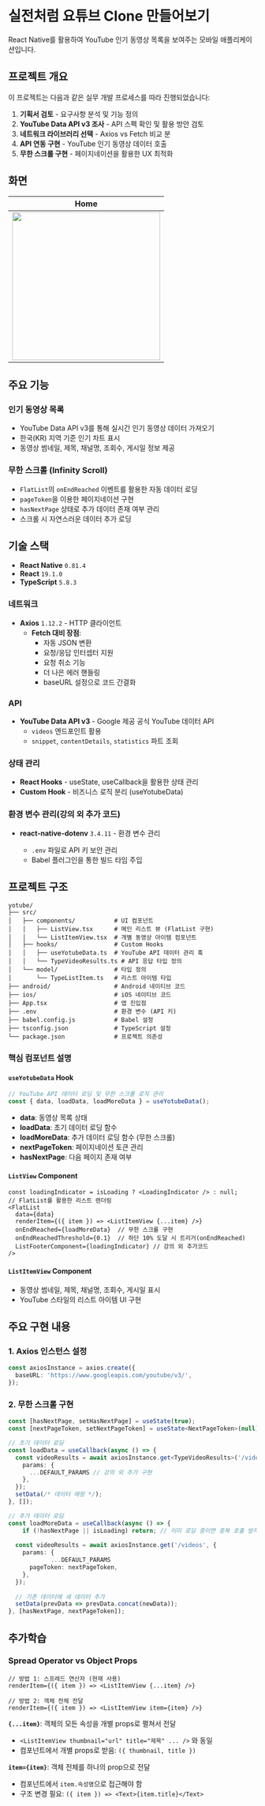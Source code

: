 # 실전처럼 요튜브 Clone 만들어보기

React Native를 활용하여 YouTube 인기 동영상 목록을 보여주는 모바일 애플리케이션입니다. 

## 프로젝트 개요

이 프로젝트는 다음과 같은 실무 개발 프로세스를 따라 진행되었습니다:

1. **기획서 검토** - 요구사항 분석 및 기능 정의
2. **YouTube Data API v3 조사** - API 스펙 확인 및 활용 방안 검토
3. **네트워크 라이브러리 선택** - Axios vs Fetch 비교 분
4. **API 연동 구현** - YouTube 인기 동영상 데이터 호출
5. **무한 스크롤 구현** - 페이지네이션을 활용한 UX 최적화

## 화면
|Home|
|-|
|<img src="./screenshot/home_1.png" width="300" />|

## 주요 기능

### 인기 동영상 목록
- YouTube Data API v3를 통해 실시간 인기 동영상 데이터 가져오기
- 한국(KR) 지역 기준 인기 차트 표시
- 동영상 썸네일, 제목, 채널명, 조회수, 게시일 정보 제공

### 무한 스크롤 (Infinity Scroll)
- `FlatList`의 `onEndReached` 이벤트를 활용한 자동 데이터 로딩
- `pageToken`을 이용한 페이지네이션 구현
- `hasNextPage` 상태로 추가 데이터 존재 여부 관리
- 스크롤 시 자연스러운 데이터 추가 로딩

## 기술 스택

- **React Native** `0.81.4`
- **React** `19.1.0` 
- **TypeScript** `5.8.3`

### 네트워크
- **Axios** `1.12.2` - HTTP 클라이언트
  - **Fetch 대비 장점**:
    - 자동 JSON 변환
    - 요청/응답 인터셉터 지원
    - 요청 취소 기능
    - 더 나은 에러 핸들링
    - baseURL 설정으로 코드 간결화

### API
- **YouTube Data API v3** - Google 제공 공식 YouTube 데이터 API
  - `videos` 엔드포인트 활용
  - `snippet`, `contentDetails`, `statistics` 파트 조회

### 상태 관리
- **React Hooks** - useState, useCallback을 활용한 상태 관리
- **Custom Hook** - 비즈니스 로직 분리 (useYotubeData)

### 환경 변수 관리(강의 외 추가 코드)
- **react-native-dotenv** `3.4.11` - 환경 변수 관리
  
  - `.env` 파일로 API 키 보안 관리
  - Babel 플러그인을 통한 빌드 타임 주입
  
  

## 프로젝트 구조

```
yotube/
├── src/
│   ├── components/           # UI 컴포넌트
│   │   ├── ListView.tsx      # 메인 리스트 뷰 (FlatList 구현)
│   │   └── ListItemView.tsx  # 개별 동영상 아이템 컴포넌트
│   ├── hooks/                # Custom Hooks
│   │   ├── useYotubeData.ts  # YouTube API 데이터 관리 훅
│   │   └── TypeVideoResults.ts # API 응답 타입 정의
│   └── model/                # 타입 정의
│       └── TypeListItem.ts   # 리스트 아이템 타입
├── android/                  # Android 네이티브 코드
├── ios/                      # iOS 네이티브 코드
├── App.tsx                   # 앱 진입점
├── .env                      # 환경 변수 (API 키)
├── babel.config.js           # Babel 설정
├── tsconfig.json             # TypeScript 설정
└── package.json              # 프로젝트 의존성
```

### 핵심 컴포넌트 설명

#### `useYotubeData` Hook
```ts
// YouTube API 데이터 로딩 및 무한 스크롤 로직 관리
const { data, loadData, loadMoreData } = useYotubeData();
```
- **data**: 동영상 목록 상태
- **loadData**: 초기 데이터 로딩 함수
- **loadMoreData**: 추가 데이터 로딩 함수 (무한 스크롤)
- **nextPageToken**: 페이지네이션 토큰 관리
- **hasNextPage**: 다음 페이지 존재 여부

#### `ListView` Component
```tsx
const loadingIndicator = isLoading ? <LoadingIndicator /> : null;
// FlatList를 활용한 리스트 렌더링
<FlatList
  data={data}
  renderItem={({ item }) => <ListItemView {...item} />}
  onEndReached={loadMoreData}  // 무한 스크롤 구현
  onEndReachedThreshold={0.1}  // 하단 10% 도달 시 트리거(onEndReached)
  ListFooterComponent={loadingIndicator} // 강의 외 추가코드
/>

```

#### `ListItemView` Component
- 동영상 썸네일, 제목, 채널명, 조회수, 게시일 표시
- YouTube 스타일의 리스트 아이템 UI 구현

## 주요 구현 내용

### 1. Axios 인스턴스 설정

```typescript
const axiosInstance = axios.create({
  baseURL: 'https://www.googleapis.com/youtube/v3/',
});
```

### 2. 무한 스크롤 구현

```typescript
const [hasNextPage, setHasNextPage] = useState(true);
const [nextPageToken, setNextPageToken] = useState<NextPageToken>(null); // 강의 외 추가 구현

// 초기 데이터 로딩
const loadData = useCallback(async () => {
  const videoResults = await axiosInstance.get<TypeVideoResults>('/videos', { // 강의 외 추가 구현
    params: {
      ...DEFAULT_PARAMS // 강의 외 추가 구현
    },    
  });
  setData(/* 데이터 매핑 */);
}, []);

// 추가 데이터 로딩
const loadMoreData = useCallback(async () => {
	if (!hasNextPage || isLoading) return; // 이미 로딩 중이면 중복 호출 방지
  
  const videoResults = await axiosInstance.get('/videos', {
    params: {
			...DEFAULT_PARAMS
      pageToken: nextPageToken,
    },
  });
  
  // 기존 데이터에 새 데이터 추가
  setData(prevData => prevData.concat(newData));
}, [hasNextPage, nextPageToken]);
```

## 추가학습

### Spread Operator vs Object Props

```tsx
// 방법 1: 스프레드 연산자 (현재 사용)
renderItem={({ item }) => <ListItemView {...item} />}

// 방법 2: 객체 전체 전달
renderItem={({ item }) => <ListItemView item={item} />}
```

**`{...item}`**: 객체의 모든 속성을 개별 props로 펼쳐서 전달
- `<ListItemView thumbnail="url" title="제목" ... />` 와 동일
- 컴포넌트에서 개별 props로 받음: `({ thumbnail, title })`

**`item={item}`**: 객체 전체를 하나의 prop으로 전달
- 컴포넌트에서 `item.속성명`으로 접근해야 함
- 구조 변경 필요: `({ item }) => <Text>{item.title}</Text>`
